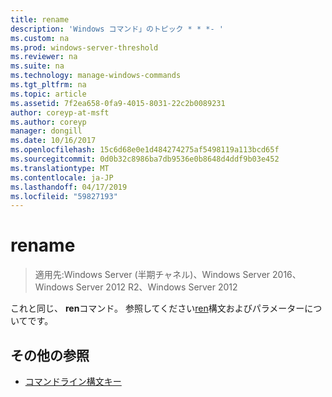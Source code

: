 ```yaml
---
title: rename
description: 'Windows コマンド」のトピック * * *- '
ms.custom: na
ms.prod: windows-server-threshold
ms.reviewer: na
ms.suite: na
ms.technology: manage-windows-commands
ms.tgt_pltfrm: na
ms.topic: article
ms.assetid: 7f2ea658-0fa9-4015-8031-22c2b0089231
author: coreyp-at-msft
ms.author: coreyp
manager: dongill
ms.date: 10/16/2017
ms.openlocfilehash: 15c6d68e0e1d484274275af5498119a113bcd65f
ms.sourcegitcommit: 0d0b32c8986ba7db9536e0b8648d4ddf9b03e452
ms.translationtype: MT
ms.contentlocale: ja-JP
ms.lasthandoff: 04/17/2019
ms.locfileid: "59827193"
---
```

# <a name="rename"></a>rename

>適用先:Windows Server (半期チャネル)、Windows Server 2016、Windows Server 2012 R2、Windows Server 2012

これと同じ、 **ren**コマンド。
参照してください[ren](ren.md)構文およびパラメーターについてです。
## <a name="additional-references"></a>その他の参照
-   [コマンドライン構文キー](command-line-syntax-key.md)

